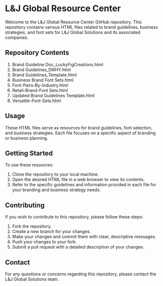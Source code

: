 # L&J Global Resource Center

Welcome to the L&J Global Resource Center GitHub repository. This repository contains various HTML files related to brand guidelines, business strategies, and font sets for L&J Global Solutions and its associated companies.

## Repository Contents

1. Brand Guideline Doc_LuckyFigCreations.html
2. Brand Guidelines_5WHY.html
3. Brand Guidelines_Template.html
4. Business Brand Font Sets.html
5. Font-Pairs-By-Industry.html
6. Retail-Brand-Font Sets.html
7. Updated Brand Guidelines Template.html
8. Versatile-Font-Sets.html

## Usage

These HTML files serve as resources for brand guidelines, font selection, and business strategies. Each file focuses on a specific aspect of branding or business planning.

## Getting Started

To use these resources:

1. Clone the repository to your local machine.
2. Open the desired HTML file in a web browser to view its contents.
3. Refer to the specific guidelines and information provided in each file for your branding and business strategy needs.

## Contributing

If you wish to contribute to this repository, please follow these steps:

1. Fork the repository.
2. Create a new branch for your changes.
3. Make your changes and commit them with clear, descriptive messages.
4. Push your changes to your fork.
5. Submit a pull request with a detailed description of your changes.

## Contact

For any questions or concerns regarding this repository, please contact the L&J Global Solutions team.

